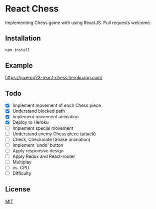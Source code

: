 # React Chess

Implementing Chess game with using ReactJS. Pull requests welcome.

## Installation

```bash
npm install
```

## Example

https://jsveron23-react-chess.herokuapp.com/

## Todo

- [x] Implement movement of each Chess piece
- [x] Understand blocked path
- [x] Implement movement animation
- [x] Deploy to Heroku
- [ ] Implement special movement
- [ ] Understand enemy Chess piece (attack)
- [ ] Check, Checkmate (Shake animation)
- [ ] Implement 'undo' button
- [ ] Apply responsive design
- [ ] Apply Redux and React-router
- [ ] Multiplay
- [ ] vs. CPU
- [ ] Difficulty

## License

[MIT](LICENSE.md)
